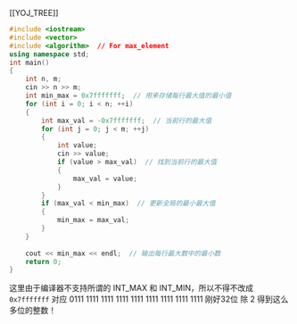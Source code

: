 [[YOJ_TREE]]
```cpp
#include <iostream>
#include <vector>
#include <algorithm>  // For max_element
using namespace std;
int main()
{
    int n, m;
    cin >> n >> m;
    int min_max = 0x7fffffff;  // 用来存储每行最大值的最小值
    for (int i = 0; i < n; ++i)
    {
        int max_val = -0x7fffffff;  // 当前行的最大值
        for (int j = 0; j < m; ++j)
        {
            int value;
            cin >> value;
            if (value > max_val)  // 找到当前行的最大值
            {
                max_val = value;
            }
        }
        if (max_val < min_max)  // 更新全局的最小最大值
        {
            min_max = max_val;
        }
    }
  
    cout << min_max << endl;  // 输出每行最大数中的最小数
    return 0;
}
```
这里由于编译器不支持所谓的 INT_MAX 和 INT_MIN，所以不得不改成 `0x7fffffff` 对应 0111 1111 1111 1111 1111 1111 1111 1111 1111 刚好32位 除 2 得到这么多位的整数！